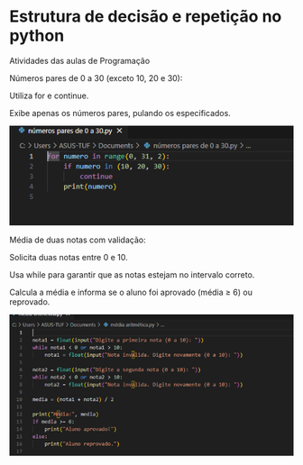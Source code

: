 # Estrutura de decisão e repetição no python
Atividades das aulas de Programação


Números pares de 0 a 30 (exceto 10, 20 e 30):

Utiliza for e continue.

Exibe apenas os números pares, pulando os especificados.

![Visualização rapida aqui](print_1.png)



Média de duas notas com validação:

Solicita duas notas entre 0 e 10.

Usa while para garantir que as notas estejam no intervalo correto.

Calcula a média e informa se o aluno foi aprovado (média ≥ 6) ou reprovado.

![Visualização rapida aqui](print_2.png)
